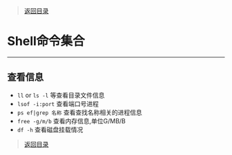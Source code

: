 > [返回目录](https://github.com/Crab2died/jdepth)

#                                               Shell命令集合
---
## 查看信息
 - `ll` or `ls -l` 等查看目录文件信息
 - `lsof -i:port` 查看端口号进程
 - `ps ef|grep 名称` 查看查找名称相关的进程信息
 - `free -g/m/b` 查看内存信息,单位G/MB/B
 - `df -h` 查看磁盘挂载情况

> [返回目录](https://github.com/Crab2died/jdepth)